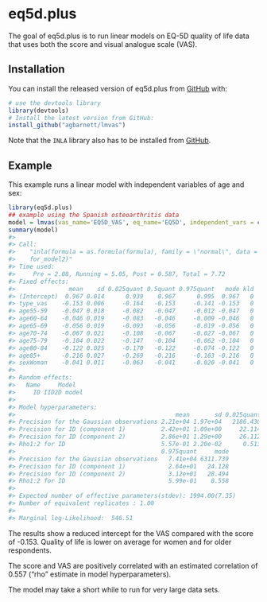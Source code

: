 
<!-- README.md is generated from README.Rmd. Please edit that file -->

# eq5d.plus

<!-- badges: start -->
<!-- badges: end -->

The goal of eq5d.plus is to run linear models on EQ-5D quality of life
data that uses both the score and visual analogue scale (VAS).

## Installation

You can install the released version of eq5d.plus from
[GitHub](https://github.com/) with:

``` r
# use the devtools library
library(devtools)
# Install the latest version from GitHub:
install_github("agbarnett/lmvas")
```

Note that the `INLA` library also has to be installed from
[GitHub](https://github.com/inbo/INLA).

## Example

This example runs a linear model with independent variables of age and
sex:

``` r
library(eq5d.plus)
## example using the Spanish osteoarthritis data
model = lmvas(vas_name='EQ5D_VAS', eq_name='EQ5D', independent_vars = c('age','sex'), data=arthritis)
summary(model)
#> 
#> Call:
#>    "inla(formula = as.formula(formula), family = \"normal\", data = 
#>    for_model2)" 
#> Time used:
#>     Pre = 2.08, Running = 5.05, Post = 0.587, Total = 7.72 
#> Fixed effects:
#>               mean    sd 0.025quant 0.5quant 0.975quant   mode kld
#> (Intercept)  0.967 0.014      0.939    0.967      0.995  0.967   0
#> type_vas    -0.153 0.006     -0.164   -0.153     -0.141 -0.153   0
#> age55-59    -0.047 0.018     -0.082   -0.047     -0.012 -0.047   0
#> age60-64    -0.046 0.019     -0.083   -0.046     -0.009 -0.046   0
#> age65-69    -0.056 0.019     -0.093   -0.056     -0.019 -0.056   0
#> age70-74    -0.067 0.021     -0.108   -0.067     -0.027 -0.067   0
#> age75-79    -0.104 0.022     -0.147   -0.104     -0.062 -0.104   0
#> age80-84    -0.122 0.025     -0.170   -0.122     -0.074 -0.122   0
#> age85+      -0.216 0.027     -0.269   -0.216     -0.163 -0.216   0
#> sexWoman    -0.041 0.011     -0.063   -0.041     -0.020 -0.041   0
#> 
#> Random effects:
#>   Name     Model
#>     ID IID2D model
#> 
#> Model hyperparameters:
#>                                             mean       sd 0.025quant 0.5quant
#> Precision for the Gaussian observations 2.21e+04 1.97e+04   2186.430 1.66e+04
#> Precision for ID (component 1)          2.42e+01 1.09e+00     22.114 2.42e+01
#> Precision for ID (component 2)          2.86e+01 1.29e+00     26.112 2.85e+01
#> Rho1:2 for ID                           5.57e-01 2.20e-02      0.513 5.57e-01
#>                                         0.975quant     mode
#> Precision for the Gaussian observations   7.41e+04 6311.739
#> Precision for ID (component 1)            2.64e+01   24.128
#> Precision for ID (component 2)            3.12e+01   28.494
#> Rho1:2 for ID                             5.99e-01    0.558
#> 
#> Expected number of effective parameters(stdev): 1994.00(7.35)
#> Number of equivalent replicates : 1.00 
#> 
#> Marginal log-Likelihood:  546.51
```

The results show a reduced intercept for the VAS compared with the score
of -0.153. Quality of life is lower on average for women and for older
respondents.

The score and VAS are positively correlated with an estimated
correlation of 0.557 (“rho” estimate in model hyperparameters).

The model may take a short while to run for very large data sets.
